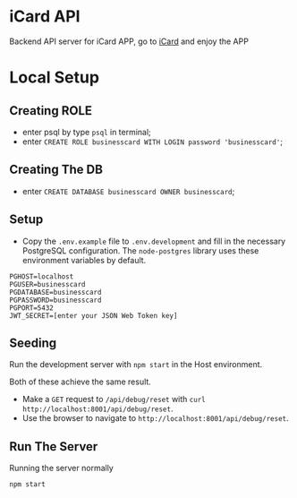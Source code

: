 # iCard API

Backend API server for iCard APP, go to [iCard](https://adoring-volhard-7e0798.netlify.app/) and enjoy the APP

# Local Setup

## Creating ROLE

- enter psql by type `psql` in terminal;
- enter `CREATE ROLE businesscard WITH LOGIN password 'businesscard'`;

## Creating The DB

- enter `CREATE DATABASE businesscard OWNER businesscard`;

## Setup

- Copy the `.env.example` file to `.env.development` and fill in the necessary PostgreSQL configuration. The `node-postgres` library uses these environment variables by default.

```
PGHOST=localhost
PGUSER=businesscard
PGDATABASE=businesscard
PGPASSWORD=businesscard
PGPORT=5432
JWT_SECRET=[enter your JSON Web Token key]
```

## Seeding

Run the development server with `npm start` in the Host environment.

Both of these achieve the same result.

- Make a `GET` request to `/api/debug/reset` with `curl http://localhost:8001/api/debug/reset`.
- Use the browser to navigate to `http://localhost:8001/api/debug/reset`.

## Run The Server

Running the server normally

```sh
npm start
```
